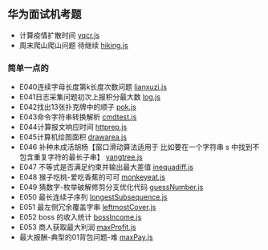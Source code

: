 ## 华为面试机考题
- 计算疫情扩散时间 [yqcr.js](./yqcr.js)
- 周末爬山爬山问题 待继续 [hiking.js](hiking.js)

### 简单一点的
- E040连续字母长度第k长度次数问题 [lianxuzi.js](./lianxuzi.js)
- E041日志采集问题初次上报积分最大数 [log.js](./log.js)
- E042找出13张扑克牌中的顺子 [pok.js](./pok.js)
- E043命令字符串转换解析 [cmdtest.js](./cmdtest.js)
- E044计算报文响应时间 [httprep.js](./httprep.js)
- E045计算机绘图面积 [drawarea.js](./drawarea.js)
- E046 补种未成活胡杨【窗口滑动算法适用于 比如要在一个字符串 s 中找到不包含重复字符的最长子串】 [yangtree.js](./yangtree.js)
- E047 不等式是否满足约束并输出最大差值 [inequadiff.js](./inequadiff.js)
- E048 猴子吃桃-爱吃香蕉的可可 [monkeyeat.js](./monkeyeat.js)
- E049 猜数字-枚举破解修剪分支优化代码 [guessNumber.js](./guessNumber.js)
- E050 最长连续子序列 [longestSubsequence.js](./longestSubsequence.js)
- E051 最左侧冗余覆盖字串 [leftmostCover.js](./leftmostCover.js)
- E052 boss 的收入统计 [bossIncome.js](./bossIncome.js)
- E053 商人获取最大利润 [maxProfit.js](./maxProfit.js)
- 最大报酬-典型的01背包问题-难 [maxPay.js](./maxPay.js)